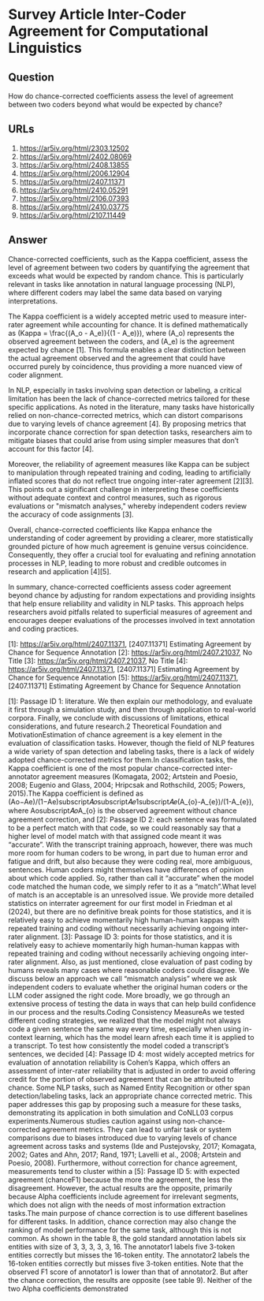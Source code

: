 # Survey Article Inter-Coder Agreement for Computational Linguistics

## Question

How do chance-corrected coefficients assess the level of agreement between two coders beyond what would be expected by chance?

## URLs

1. https://ar5iv.org/html/2303.12502
2. https://ar5iv.org/html/2402.08069
3. https://ar5iv.org/html/2408.13855
4. https://ar5iv.org/html/2006.12904
5. https://ar5iv.org/html/2407.11371
6. https://ar5iv.org/html/2410.05291
7. https://ar5iv.org/html/2106.07393
8. https://ar5iv.org/html/2410.03775
9. https://ar5iv.org/html/2107.11449

## Answer

Chance-corrected coefficients, such as the Kappa coefficient, assess the level of agreement between two coders by quantifying the agreement that exceeds what would be expected by random chance. This is particularly relevant in tasks like annotation in natural language processing (NLP), where different coders may label the same data based on varying interpretations. 

The Kappa coefficient is a widely accepted metric used to measure inter-rater agreement while accounting for chance. It is defined mathematically as \(Kappa = \frac{(A_o - A_e)}{(1 - A_e)}\), where \(A_o\) represents the observed agreement between the coders, and \(A_e\) is the agreement expected by chance [1]. This formula enables a clear distinction between the actual agreement observed and the agreement that could have occurred purely by coincidence, thus providing a more nuanced view of coder alignment.

In NLP, especially in tasks involving span detection or labeling, a critical limitation has been the lack of chance-corrected metrics tailored for these specific applications. As noted in the literature, many tasks have historically relied on non-chance-corrected metrics, which can distort comparisons due to varying levels of chance agreement [4]. By proposing metrics that incorporate chance correction for span detection tasks, researchers aim to mitigate biases that could arise from using simpler measures that don’t account for this factor [4].

Moreover, the reliability of agreement measures like Kappa can be subject to manipulation through repeated training and coding, leading to artificially inflated scores that do not reflect true ongoing inter-rater agreement [2][3]. This points out a significant challenge in interpreting these coefficients without adequate context and control measures, such as rigorous evaluations or "mismatch analyses," whereby independent coders review the accuracy of code assignments [3].

Overall, chance-corrected coefficients like Kappa enhance the understanding of coder agreement by providing a clearer, more statistically grounded picture of how much agreement is genuine versus coincidence. Consequently, they offer a crucial tool for evaluating and refining annotation processes in NLP, leading to more robust and credible outcomes in research and application [4][5]. 

In summary, chance-corrected coefficients assess coder agreement beyond chance by adjusting for random expectations and providing insights that help ensure reliability and validity in NLP tasks. This approach helps researchers avoid pitfalls related to superficial measures of agreement and encourages deeper evaluations of the processes involved in text annotation and coding practices.

[1]: https://ar5iv.org/html/2407.11371, [2407.11371] Estimating Agreement by Chance for Sequence Annotation
[2]: https://ar5iv.org/html/2407.21037, No Title
[3]: https://ar5iv.org/html/2407.21037, No Title
[4]: https://ar5iv.org/html/2407.11371, [2407.11371] Estimating Agreement by Chance for Sequence Annotation
[5]: https://ar5iv.org/html/2407.11371, [2407.11371] Estimating Agreement by Chance for Sequence Annotation

[1]: Passage ID 1: literature. We then explain our methodology, and evaluate it first through a simulation study, and then through application to real-world corpora. Finally, we conclude with discussions of limitations, ethical considerations, and future research.2 Theoretical Foundation and MotivationEstimation of chance agreement is a key element in the evaluation of classification tasks. However, though the field of NLP features a wide variety of span detection and labeling tasks, there is a lack of widely adopted chance-corrected metrics for them.In classification tasks, the Kappa coefficient is one of the most popular chance-corrected inter-annotator agreement measures (Komagata, 2002; Artstein and Poesio, 2008; Eugenio and Glass, 2004; Hripcsak and Rothschild, 2005; Powers, 2015).The Kappa coefficient is defined as (Ao−Ae)/(1−Ae)subscript𝐴𝑜subscript𝐴𝑒1subscript𝐴𝑒(A_{o}-A_{e})/(1-A_{e}), where Aosubscript𝐴𝑜A_{o} is the observed agreement without chance agreement correction, and
[2]: Passage ID 2: each sentence was formulated to be a perfect match with that code, so we could reasonably say that a higher level of model match with that assigned code meant it was “accurate”. With the transcript training approach, however, there was much more room for human coders to be wrong, in part due to human error and fatigue and drift, but also because they were coding real, more ambiguous, sentences. Human coders might themselves have differences of opinion about which code applied. So, rather than call it “accurate” when the model code matched the human code, we simply refer to it as a “match”.What level of match is an acceptable is an unresolved issue. We provide more detailed statistics on interrater agreement for our first model in Friedman et al (2024), but there are no definitive break points for those statistics, and it is relatively easy to achieve momentarily high human-human kappas with repeated training and coding without necessarily achieving ongoing inter-rater alignment.
[3]: Passage ID 3: points for those statistics, and it is relatively easy to achieve momentarily high human-human kappas with repeated training and coding without necessarily achieving ongoing inter-rater alignment. Also, as just mentioned, close evaluation of past coding by humans reveals many cases where reasonable coders could disagree. We discuss below an approach we call “mismatch analysis” where we ask independent coders to evaluate whether the original human coders or the LLM coder assigned the right code. More broadly, we go through an extensive process of testing the data in ways that can help build confidence in our process and the results.Coding Consistency MeasureAs we tested different coding strategies, we realized that the model might not always code a given sentence the same way every time, especially when using in-context learning, which has the model learn afresh each time it is applied to a transcript. To test how consistently the model coded a transcript’s sentences, we decided
[4]: Passage ID 4: most widely accepted metrics for evaluation of annotation reliability is Cohen’s Kappa, which offers an assessment of inter-rater reliability that is adjusted in order to avoid offering credit for the portion of observed agreement that can be attributed to chance. Some NLP tasks, such as Named Entity Recognition or other span detection/labeling tasks, lack an appropriate chance corrected metric. This paper addresses this gap by proposing such a measure for these tasks, demonstrating its application in both simulation and CoNLL03 corpus experiments.Numerous studies caution against using non-chance-corrected agreement metrics. They can lead to unfair task or system comparisons due to biases introduced due to varying levels of chance agreement across tasks and systems (Ide and Pustejovsky, 2017; Komagata, 2002; Gates and Ahn, 2017; Rand, 1971; Lavelli et al., 2008; Artstein and Poesio, 2008). Furthermore, without correction for chance agreement, measurements tend to cluster within a
[5]: Passage ID 5: with expected agreement (chanceF1) because the more the agreement, the less the disagreement. However, the actual results are the opposite, primarily because Alpha coefficients include agreement for irrelevant segments, which does not align with the needs of most information extraction tasks.The main purpose of chance correction is to use different baselines for different tasks. In addition, chance correction may also change the ranking of model performance for the same task, although this is not common. As shown in the table 8, the gold standard annotation labels six entities with size of 3, 3, 3, 3, 3, 16. The annotator1 labels five 3-token entities correctly but misses the 16-token entity. The annotator2 labels the 16-token entities correctly but misses five 3-token entities. Note that the observed F1 score of annotator1 is lower than that of annotator2. But after the chance correction, the results are opposite (see table 9). Neither of the two Alpha coefficients demonstrated